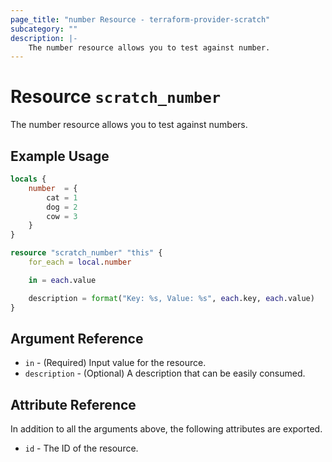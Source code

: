 ```yaml
---
page_title: "number Resource - terraform-provider-scratch"
subcategory: ""
description: |-
	The number resource allows you to test against number.
---
```


# Resource `scratch_number`

The number resource allows you to test against numbers.

## Example Usage

```terraform
locals {
	number  = {
		cat = 1
		dog = 2
		cow = 3
	}
}

resource "scratch_number" "this" {
	for_each = local.number

	in = each.value

	description = format("Key: %s, Value: %s", each.key, each.value)
}

```

## Argument Reference

- `in` - (Required) Input value for the resource.
- `description` - (Optional) A description that can be easily consumed.

## Attribute Reference

In addition to all the arguments above, the following attributes are exported.

- `id` - The ID of the resource.
